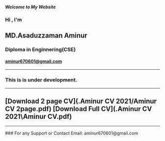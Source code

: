 ##### Welcome to My Website
### Hi , I'm
## MD.Asaduzzaman Aminur
### Diploma in Enginnering(CSE)
#### aminur670601@gmail.com

---
### This is is under development.
----------
[Download 2 page CV](.Aminur CV 2021/Aminur CV 2page.pdf) 
[Download Full CV](.Aminur CV 2021\Aminur CV.pdf) 
----------

<hr>
### For any Support or Contact
Email: aminur670601@gmail.com